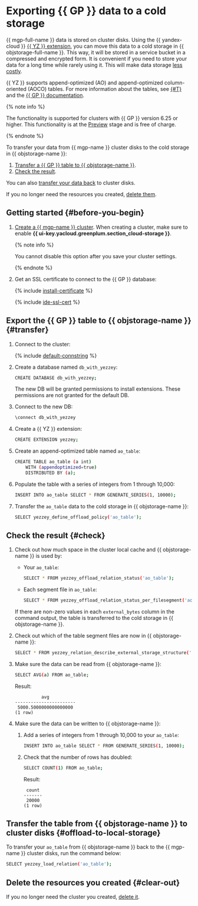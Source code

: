 # Exporting {{ GP }} data to a cold storage

{{ mgp-full-name }} data is stored on cluster disks. Using the {{ yandex-cloud }} [{{ YZ }} extension](https://github.com/yezzey-gp/yezzey/), you can move this data to a cold storage in {{ objstorage-full-name }}. This way, it will be stored in a service bucket in a compressed and encrypted form. It is convenient if you need to store your data for a long time while rarely using it. This will make data storage [less costly](../../storage/pricing.md).

{{ YZ }} supports append-optimized (AO) and append-optimized column-oriented (AOCO) tables. For more information about the tables, see [{#T}](../../managed-greenplum/concepts/tables.md) and the [{{ GP }} documentation](https://docs.vmware.com/en/VMware-Greenplum/7/greenplum-database/admin_guide-ddl-ddl-storage.html).


{% note info %}

The functionality is supported for clusters with {{ GP }} version 6.25 or higher. This functionality is at the [Preview](../../overview/concepts/launch-stages.md) stage and is free of charge.

{% endnote %}


To transfer your data from {{ mgp-name }} cluster disks to the cold storage in {{ objstorage-name }}:

1. [Transfer a {{ GP }} table to {{ objstorage-name }}](#transfer).
1. [Check the result](#check).

You can also [transfer your data back](#offload-to-local-storage) to cluster disks.

If you no longer need the resources you created, [delete them](#clear-out).

## Getting started {#before-you-begin}

1. [Create a {{ mgp-name }} cluster](../../managed-greenplum/operations/cluster-create.md). When creating a cluster, make sure to enable **{{ ui-key.yacloud.greenplum.section_cloud-storage }}**.

   {% note info %}

   You cannot disable this option after you save your cluster settings.

   {% endnote %}

1. Get an SSL certificate to connect to the {{ GP }} database:

   {% include [install-certificate](../../_includes/mdb/mgp/install-certificate.md) %}

   {% include [ide-ssl-cert](../../_includes/mdb/mdb-ide-ssl-cert.md) %}

## Export the {{ GP }} table to {{ objstorage-name }} {#transfer}

1. Connect to the cluster:

   {% include [default-connstring](../../_includes/mdb/mgp/default-connstring.md) %}

1. Create a database named `db_with_yezzey`:

   ```bash
   CREATE DATABASE db_with_yezzey;
   ```

   The new DB will be granted permissions to install extensions. These permissions are not granted for the default DB.

1. Connect to the new DB:

   ```bash
   \connect db_with_yezzey
   ```

1. Create a {{ YZ }} extension:

   ```bash
   CREATE EXTENSION yezzey;
   ```

1. Create an append-optimized table named `ao_table`:

   ```bash
   CREATE TABLE ao_table (a int)
       WITH (appendoptimized=true)
       DISTRIBUTED BY (a);
   ```

1. Populate the table with a series of integers from 1 through 10,000:

   ```bash
   INSERT INTO ao_table SELECT * FROM GENERATE_SERIES(1, 10000);
   ```

1. Transfer the `ao_table` data to the cold storage in {{ objstorage-name }}:

   ```bash
   SELECT yezzey_define_offload_policy('ao_table');
   ```

## Check the result {#check}

1. Check out how much space in the cluster local cache and {{ objstorage-name }} is used by:

   * Your `ao_table`:

      ```bash
      SELECT * FROM yezzey_offload_relation_status('ao_table');
      ```

   * Each segment file in `ao_table`:

      ```bash
      SELECT * FROM yezzey_offload_relation_status_per_filesegment('ao_table');
      ```

   If there are non-zero values in each `external_bytes` column in the command output, the table is transferred to the cold storage in {{ objstorage-name }}.

1. Check out which of the table segment files are now in {{ objstorage-name }}:

   ```bash
   SELECT * FROM yezzey_relation_describe_external_storage_structure('ao_table');
   ```

1. Make sure the data can be read from {{ objstorage-name }}:

   ```bash
   SELECT AVG(a) FROM ao_table;
   ```

   Result:

   ```text
             avg          
   -----------------------
    5000.5000000000000000
   (1 row)
   ```

1. Make sure the data can be written to {{ objstorage-name }}:

   1. Add a series of integers from 1 through 10,000 to your `ao_table`:

      ```bash
      INSERT INTO ao_table SELECT * FROM GENERATE_SERIES(1, 10000);
      ```

   1. Check that the number of rows has doubled:

      ```bash
      SELECT COUNT(1) FROM ao_table;
      ```

      Result:

      ```text
       count
      -------
       20000
      (1 row)
      ```

## Transfer the table from {{ objstorage-name }} to cluster disks {#offload-to-local-storage}

To transfer your `ao_table` from {{ objstorage-name }} back to the {{ mgp-name }} cluster disks, run the command below:

```bash
SELECT yezzey_load_relation('ao_table');
```

## Delete the resources you created {#clear-out}

If you no longer need the cluster you created, [delete it](../../managed-greenplum/operations/cluster-delete.md).
